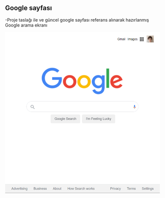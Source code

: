 ## Google sayfası
-Proje taslağı ile ve güncel google sayfası referans alınarak hazırlanmış Google arama ekranı

![img](google-sayfa-tasarimi.png)
